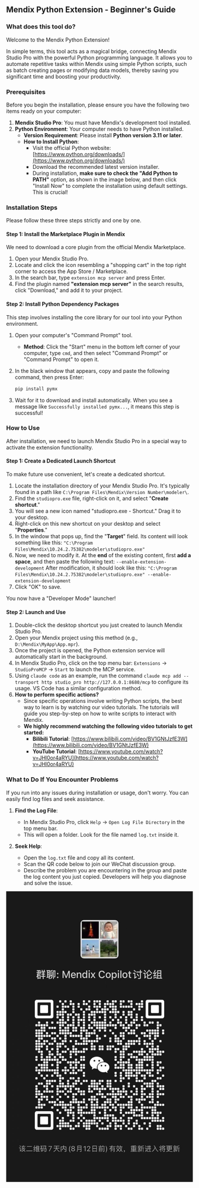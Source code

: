 ## Mendix Python Extension - Beginner's Guide

### What does this tool do?

Welcome to the Mendix Python Extension!

In simple terms, this tool acts as a magical bridge, connecting Mendix Studio Pro with the powerful Python programming language. It allows you to automate repetitive tasks within Mendix using simple Python scripts, such as batch creating pages or modifying data models, thereby saving you significant time and boosting your productivity.

### Prerequisites

Before you begin the installation, please ensure you have the following two items ready on your computer:

1.  **Mendix Studio Pro**: You must have Mendix's development tool installed.
2.  **Python Environment**: Your computer needs to have Python installed.
    - **Version Requirement**: Please install **Python version 3.11 or later**.
    - **How to Install Python**:
      - Visit the official Python website: [https://www.python.org/downloads/](https://www.python.org/downloads/)
      - Download the recommended latest version installer.
      - During installation, **make sure to check the "Add Python to PATH"** option, as shown in the image below, and then click "Install Now" to complete the installation using default settings. This is crucial!

### Installation Steps

Please follow these three steps strictly and one by one.

#### Step 1: Install the Marketplace Plugin in Mendix

We need to download a core plugin from the official Mendix Marketplace.

1.  Open your Mendix Studio Pro.
2.  Locate and click the icon resembling a "shopping cart" in the top right corner to access the App Store / Marketplace.
3.  In the search bar, type `extension mcp server` and press Enter.
4.  Find the plugin named **"extension mcp server"** in the search results, click "Download," and add it to your project.

#### Step 2: Install Python Dependency Packages

This step involves installing the core library for our tool into your Python environment.

1.  Open your computer's "Command Prompt" tool.

    - **Method**: Click the "Start" menu in the bottom left corner of your computer, type `cmd`, and then select "Command Prompt" or "Command Prompt" to open it.

2.  In the black window that appears, copy and paste the following command, then press Enter:

    ```bash
    pip install pymx
    ```

3.  Wait for it to download and install automatically. When you see a message like `Successfully installed pymx...`, it means this step is successful!

### How to Use

After installation, we need to launch Mendix Studio Pro in a special way to activate the extension functionality.

#### Step 1: Create a Dedicated Launch Shortcut

To make future use convenient, let's create a dedicated shortcut.

1.  Locate the installation directory of your Mendix Studio Pro. It's typically found in a path like `C:\Program Files\Mendix\Version Number\modeler\`.
2.  Find the `studiopro.exe` file, right-click on it, and select "**Create shortcut**."
3.  You will see a new icon named "studiopro.exe - Shortcut." Drag it to your desktop.
4.  Right-click on this new shortcut on your desktop and select "**Properties**."
5.  In the window that pops up, find the "**Target**" field. Its content will look something like this:
    `"C:\Program Files\Mendix\10.24.2.75382\modeler\studiopro.exe"`
6.  Now, we need to modify it. At the **end** of the existing content, first **add a space**, and then paste the following text:
    `--enable-extension-development`
    After modification, it should look like this:
    `"C:\Program Files\Mendix\10.24.2.75382\modeler\studiopro.exe" --enable-extension-development`
7.  Click "OK" to save.

You now have a "Developer Mode" launcher!

#### Step 2: Launch and Use

1.  Double-click the desktop shortcut you just created to launch Mendix Studio Pro.
2.  Open your Mendix project using this method (e.g., `D:\Mendix\MyApp\App.mpr`).
3.  Once the project is opened, the Python extension service will automatically start in the background.
4.  In Mendix Studio Pro, click on the top menu bar: `Extensions` -> `StudioProMCP` -> `Start` to launch the MCP service.
5.  Using `claude code` as an example, run the command `claude mcp add --transport http studio_pro http://127.0.0.1:8680/mcp` to configure its usage. VS Code has a similar configuration method.
6.  **How to perform specific actions?**
    - Since specific operations involve writing Python scripts, the best way to learn is by watching our video tutorials. The tutorials will guide you step-by-step on how to write scripts to interact with Mendix.
    - **We highly recommend watching the following video tutorials to get started:**
      - **Bilibili Tutorial**: [https://www.bilibili.com/video/BV1GNtJzfE3W](https://www.bilibili.com/video/BV1GNtJzfE3W)
      - **YouTube Tutorial**: [https://www.youtube.com/watch?v=JHl0or4aRYU](https://www.youtube.com/watch?v=JHl0or4aRYU)

### What to Do If You Encounter Problems

If you run into any issues during installation or usage, don't worry. You can easily find log files and seek assistance.

1.  **Find the Log File**:

    - In Mendix Studio Pro, click `Help` -> `Open Log File Directory` in the top menu bar.
    - This will open a folder. Look for the file named `log.txt` inside it.

2.  **Seek Help**:
    - Open the `log.txt` file and copy all its content.
    - Scan the QR code below to join our WeChat discussion group.
    - Describe the problem you are encountering in the group and paste the log content you just copied. Developers will help you diagnose and solve the issue.

![Scan to join the discussion](wechat.jpg)
